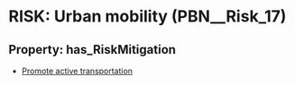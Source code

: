 # RISK: __Urban mobility__ (PBN__Risk_17)

## Property: has_RiskMitigation

* [Promote active transportation](PBN__RiskMitigation_21)

